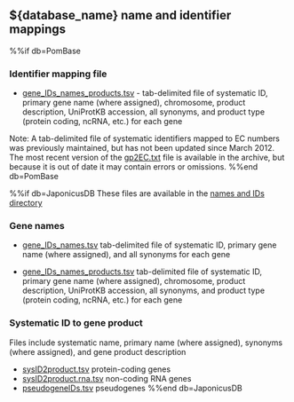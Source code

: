 ## ${database_name} name and identifier mappings

%%if db=PomBase
### Identifier mapping file
 - [gene_IDs_names_products.tsv](${base_url}/latest_release/gene_names_and_identifiers/) - 
   tab-delimited file of systematic ID, primary gene name (where
   assigned), chromosome, product description, UniProtKB accession,
   all synonyms, and product type (protein coding, ncRNA, etc.) for
   each gene

Note: A tab-delimited file of systematic identifiers mapped to EC
numbers was previously maintained, but has not been updated since March
2012. The most recent version of the
[gp2EC.txt](https://www.pombase.org/data/names_and_identifiers/OLD/gp2EC.txt)
file is available in the archive, but because it is out of date it
may contain errors or omissions.
%%end db=PomBase

%%if db=JaponicusDB
These files are available in the [names and IDs directory](${base_url}/data/names_and_identifiers/)

### Gene names

-   [gene_IDs_names.tsv](${base_url}/data/names_and_identifiers/gene_IDs_names.tsv)
    tab-delimited file of systematic ID, primary gene name (where
    assigned), and all synonyms for each gene

-   [gene_IDs_names_products.tsv](${base_url}/data/names_and_identifiers/gene_IDs_names_products.tsv)
    tab-delimited file of systematic ID, primary gene name (where
    assigned), chromosome, product description, UniProtKB accession,
    all synonyms, and product type (protein coding, ncRNA, etc.) for
    each gene

### Systematic ID to gene product

Files include systematic name, primary name (where assigned),
synonyms (where assigned), and gene product description

-   [sysID2product.tsv](${base_url}/data/names_and_identifiers/sysID2product.tsv)
    protein-coding genes
-   [sysID2product.rna.tsv](${base_url}/data/names_and_identifiers/sysID2product.rna.tsv)
    non-coding RNA genes
-   [pseudogeneIDs.tsv](https://www.pombase.org/data/names_and_identifiers/pseudogeneIDs.tsv)
    pseudogenes
%%end db=JaponicusDB

